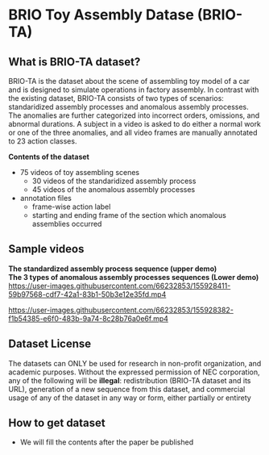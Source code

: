 # BRIO Toy Assembly Datase (BRIO-TA)
## What is BRIO-TA dataset?  
BRIO-TA is the dataset about the scene of assembling toy model of a car and is designed to simulate operations in factory assembly. 
In contrast with the existing dataset, BRIO-TA consists of two types of scenarios: standaridized assembly processes and anomalous assembly processes.
The anomalies are further categorized into incorrect orders, omissions, and abnormal durations. A subject in a video is asked to do either a normal work or one of the three anomalies, and all video frames are manually annotated to 23 action classes.

**Contents of the dataset**  
- 75 videos of toy assembling scenes
  - 30 videos of the standaridized assembly process
  - 45 videos of the anomalous assembly processes  
- annotation files
  - frame-wise action label
  - starting and ending frame of the section which anomalous assemblies occurred


## Sample videos
**The standardized assembly process sequence (upper demo)**  
**The 3 types of anomalous assembly processes sequences (Lower demo)**  
https://user-images.githubusercontent.com/66232853/155928411-59b97568-cdf7-42a1-83b1-50b3e12e35fd.mp4  


https://user-images.githubusercontent.com/66232853/155928382-f1b54385-e6f0-483b-9a74-8c28b76a0e6f.mp4  




## Dataset License  
The datasets can ONLY be used for research in non-profit organization, and academic purposes.
Without the expressed permission of NEC corporation, any of the following will be **illegal**: redistribution (BRIO-TA dataset and its URL), generation of a new sequence from this dataset, and commercial usage of any of the dataset in any way or form, either partially or entirety


## How to get dataset
- We will fill the contents after the paper be published  




